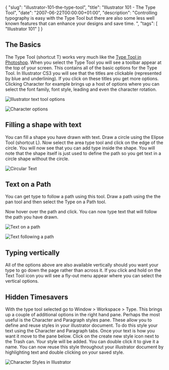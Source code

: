 {
  "slug": "illustrator-101-the-type-tool",
  "title": "Illustrator 101 - The Type Tool",
  "date": "2007-06-22T00:00:00+01:00",
  "description": "Controlling typography is easy with the Type Tool but there are also some less well known features that can enhance your designs and save time. ",
  "tags": [
    "Illustrator 101"
  ]
}

## The Basics

The Type Tool (shortcut T) works very much like the [Type Tool in Photoshop][1]. When you select the Type Tool you will see a toolbar appear at the top of your screen. This contains all of the basic options for the Type Tool. In Illustrator CS3 you will see that the titles are clickable (represented by blue and underlining). If you click on these titles you get more options. Clicking Character for example brings up a host of options where you can select the font family, font style, leading and even the character rotation.

![Illustrator text tool options][2] 

![Character options][3] 

## Filling a shape with text

You can fill a shape you have drawn with text. Draw a circle using the Elipse Tool (shortcut L). Now select the area type tool and click on the edge of the circle. You will now see that you can add type inside the shape. You will note that the shape itself is just used to define the path so you get text in a circle shape without the circle.

![Circular Text][4] 

## Text on a Path

You can get type to follow a path using this tool. Draw a path using the the pan tool and then select the Type on a Path tool.

Now hover over the path and click. You can now type text that will follow the path you have drawn.

![Text on a path][5] 

![Text following a path][6] 

## Typing vertically

All of the options above are also available vertically should you want your type to go down the page rather than across it. If you click and hold on the Text Tool icon you will see a fly-out menu appear where you can select the vertical options. 

## Hidden Timesavers

With the type tool selected go to Window > Workspace > Type. This brings up a couple of additional options in the right hand pane. Perhaps the most useful is the Character and Paragraph styles pane. These allow you to define and reuse styles in your illustrator document. To do this style your text using the Character and Paragraph tabs. Once your text is how you want it move to the pane below. Click on the create new style icon next to the Trash can. Your style will be added. You can double click it to give it a name. You can now reuse this style throughout your illustrator document by highlighting text and double clicking on your saved style.

![Character Styles in Illustrator][7]

 [1]: /journal/photoshop_101_the_type_tools/
 [2]: /images/articles/il_text_tool_options.jpg 
 [3]: /images/articles/character_options.jpg 
 [4]: /images/articles/circular_text.png 
 [5]: /images/articles/text_on_a_path.jpg 
 [6]: /images/articles/following_path.jpg 
 [7]: /images/articles/character_style.jpg 
